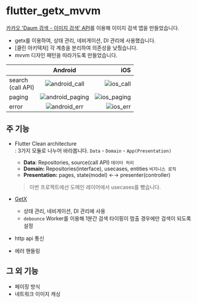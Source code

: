 # flutter_getx_mvvm

[카카오 'Daum 검색 - 이미지 검색' API](https://developers.kakao.com/docs/latest/ko/daum-search/dev-guide#search-image)를 이용해 이미지 검색 앱을 만들었습니다.

- getx를 이용하여, 상태 관리, 네비게이션, DI 관리에 사용했습니다.
- [클린 아키텍처] 각 계층을 분리하여 의존성을 낮췄습니다.
- mvvm 디자인 패턴을 따라가도록 만들었습니다.


|  | Android | iOS |
| :---         |     :---:      |          ---: |
| search</br>(call API) | ![android_call](https://user-images.githubusercontent.com/51875059/218309601-7310fab1-821b-4e42-86cb-848da8c9a616.gif) | ![ios_call](https://user-images.githubusercontent.com/51875059/218310098-363f760c-d3b8-4a9b-84a8-95310299faf5.gif) |
| paging     | ![android_paging](https://user-images.githubusercontent.com/51875059/218309688-31c1da0f-c8c9-4052-b660-4ce4c6232320.gif)       | ![ios_paging](https://user-images.githubusercontent.com/51875059/218310731-c1d2e68e-9874-44a2-abdb-14e346179e63.gif)      |
| error     | ![android_err](https://user-images.githubusercontent.com/51875059/218309835-a0d9a778-9d9c-4c35-820c-11b1cac67597.gif)       | ![ios_err](https://user-images.githubusercontent.com/51875059/218310329-1de46dcd-c180-4620-9ae8-1c35f4dfbbe0.gif)      |


## 주 기능
- Flutter Clean architecture </br> 
  : 3가지 모듈로 나누어 바라봅니다. `Data` - `Domain` - `App(Presentation)`
  - **Data**: Repositories, source(call API) `데이터 처리`
  - **Domain:** Repositories(interface), usecases, entities  `비지니스 로직`
  - **Presentation:** pages, state(model) ←→ presenter(controller) 
  
  > 이번 프로젝트에선 도메인 레이어에서 usecases를 뺐습니다.

- [GetX](https://pub.dev/packages/get)
  - 상태 관리, 네비게이션, DI 관리에 사용
  - `debounce` Worker를 이용해 1분간 검색 타이핑이 멈출 경우에만 검색이 되도록 설정
- http api 통신
- 에러 핸들링

## 그 외 기능
- 페이징 방식
- 네트워크 이미지 캐싱